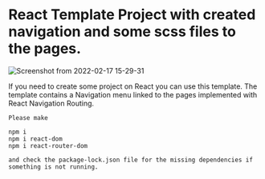 # React Template Project with created navigation and some scss files to the pages.


![Screenshot from 2022-02-17 15-29-31](https://stackoverflow.com/questions/67605317/react-show-png-image-with-transparent-style-background)



If you need to create some project on React you can use this template.
The template contains a Navigation menu linked to the pages implemented with 
React Navigation Routing.




```
Please make 

npm i 
npm i react-dom
npm i react-router-dom

and check the package-lock.json file for the missing dependencies if something is not running.


```